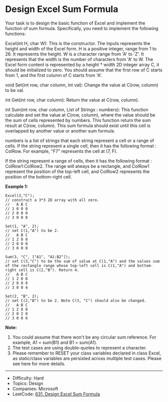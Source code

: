 # Design Excel Sum Formula

Your task is to design the basic function of Excel and implement the function of sum formula. Specifically, you need to implement the following functions:

Excel(int H, char W): This is the constructor. The inputs represents the height and width of the Excel form. H is a positive integer, range from 1 to 26. It represents the height. W is a character range from 'A' to 'Z'. It represents that the width is the number of characters from 'A' to W. The Excel form content is represented by a height * width 2D integer array C, it should be initialized to zero. You should assume that the first row of C starts from 1, and the first column of C starts from 'A'.

void Set(int row, char column, int val): Change the value at C(row, column) to be val.

int Get(int row, char column): Return the value at C(row, column).

int Sum(int row, char column, List of Strings : numbers): This function calculate and set the value at C(row, column), where the value should be the sum of cells represented by numbers. This function return the sum result at C(row, column). This sum formula should exist until this cell is overlapped by another value or another sum formula.

numbers is a list of strings that each string represent a cell or a range of cells. If the string represent a single cell, then it has the following format : ColRow. For example, "F7" represents the cell at (7, F).

If the string represent a range of cells, then it has the following format : ColRow1:ColRow2. The range will always be a rectangle, and ColRow1 represent the position of the top-left cell, and ColRow2 represents the position of the bottom-right cell.

**Example 1:**
```
Excel(3,"C"); 
// construct a 3*3 2D array with all zero.
//   A B C
// 1 0 0 0
// 2 0 0 0
// 3 0 0 0

Set(1, "A", 2);
// set C(1,"A") to be 2.
//   A B C
// 1 2 0 0
// 2 0 0 0
// 3 0 0 0

Sum(3, "C", ["A1", "A1:B2"]);
// set C(3,"C") to be the sum of value at C(1,"A") and the values sum of the rectangle range whose top-left cell is C(1,"A") and bottom-right cell is C(2,"B"). Return 4. 
//   A B C
// 1 2 0 0
// 2 0 0 0
// 3 0 0 4

Set(2, "B", 2);
// set C(2,"B") to be 2. Note C(3, "C") should also be changed.
//   A B C
// 1 2 0 0
// 2 0 2 0
// 3 0 0 6
```
**Note:**
1. You could assume that there won't be any circular sum reference. For example, A1 = sum(B1) and B1 = sum(A1).
2. The test cases are using double-quotes to represent a character.
3. Please remember to RESET your class variables declared in class Excel, as static/class variables are persisted across multiple test cases. Please see here for more details.

---

* Difficulty: Hard
* Topics: Design
* Companies: Microsoft
* LeetCode: [631. Design Excel Sum Formula](https://leetcode.com/problems/design-excel-sum-formula/description/)
